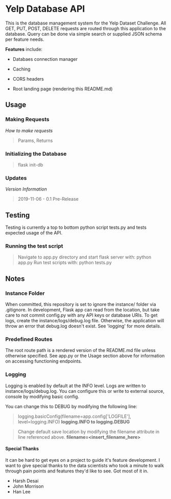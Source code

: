 # Yelp Database API

This is the database management system for the Yelp Dataset Challenge. All GET, PUT, POST, DELETE requests are routed through this application to the database.  Query can be done via simple search or supplied JSON schema per feature needs.

**Features** include:

* Databaes connection manager

* Caching

* CORS headers

* Root landing page (rendering this README.md)

## Usage

### Making Requests

*How to make requests*

> Params, Returns

### Initializing the Database

> flask init-db

### Updates

*Version Information*

> 2019-11-06 - 0.1 Pre-Release

## Testing

Testing is currently a top to bottom python script tests.py and tests expected usage of the API.

### Running the test script

> Navigate to app.py directory and start flask server with: python app.py
> Run test scripts with: python tests.py

## Notes

### Instance Folder

When committed, this repository is set to ignore the instance/ folder via .gitignore.  In development, Flask app can read from the location, but take care to not commit config.py with any API keys or database URIs.  To get logs, create the instance/logs/debug.log file.  Otherwise, the application will throw an error that debug.log doesn't exist.  See 'logging' for more details.

### Predefined Routes

The root route path is a rendered version of the README.md file unless otherwise specified.  See app.py or the Usage section above for information on accessing functioning endpoints.

### Logging

Logging is enabled by default at the INFO level.  Logs are written to instance/logs/debug.log.  You can configure this or write to external source, console by modifying basic config.

You can change this to DEBUG by modifying the following line:

> logging.basicConfig(filename=app.config['LOGFILE'], level=logging.INFO) **logging.INFO to logging.DEBUG**

> Change default save location by modifying the filename attribute in line referenced above.  **filename=<insert_filename_here>**

#### Special Thanks

It can be hard to get eyes on a project to guide it's feature development.  I want to give special thanks to the data scientists who took a minute to walk through pain points and features they'd like to see.  Got most of it in.

* Harsh Desai
* John Morrison
* Han Lee
